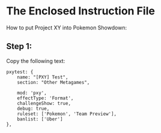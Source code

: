 The Enclosed Instruction File
=============================

How to put Project XY into Pokemon Showdown:

Step 1:
-------
Copy the following text:

	pxytest: {
		name: "[PXY] Test",
		section: "Other Metagames",

		mod: 'pxy',
		effectType: 'Format',
		challengeShow: true,
		debug: true,
		ruleset: ['Pokemon', 'Team Preview'],
		banlist: ['Uber']
	},
